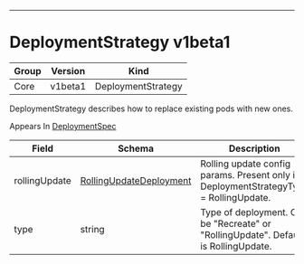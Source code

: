 

-----------
# DeploymentStrategy v1beta1



Group        | Version     | Kind
------------ | ---------- | -----------
Core | v1beta1 | DeploymentStrategy







DeploymentStrategy describes how to replace existing pods with new ones.

<aside class="notice">
Appears In <a href="#deploymentspec-v1beta1">DeploymentSpec</a> </aside>

Field        | Schema     | Description
------------ | ---------- | -----------
rollingUpdate | [RollingUpdateDeployment](#rollingupdatedeployment-v1beta1) | Rolling update config params. Present only if DeploymentStrategyType = RollingUpdate.
type | string | Type of deployment. Can be "Recreate" or "RollingUpdate". Default is RollingUpdate.






